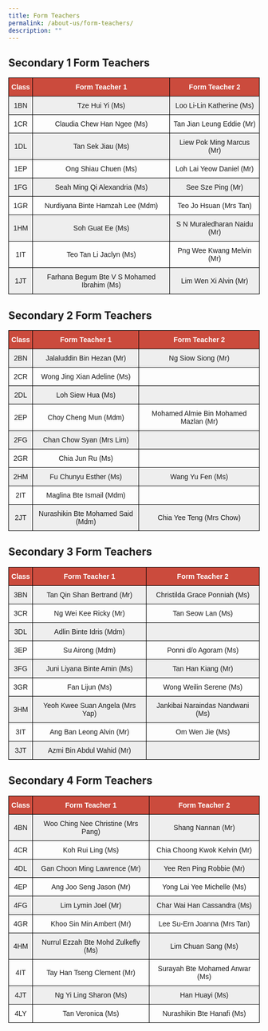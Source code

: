 ```yaml
---
title: Form Teachers
permalink: /about-us/form-teachers/
description: ""
---
```

Secondary 1 Form Teachers
-------------------------

<style type="text/css">
.tg  {border-collapse:collapse;border-spacing:0;}
.tg td{border-color:black;border-style:solid;border-width:1px;font-family:Arial, sans-serif;font-size:14px;
  overflow:hidden;padding:10px 5px;word-break:normal;}
.tg th{border-color:black;border-style:solid;border-width:1px;font-family:Arial, sans-serif;font-size:14px;
  font-weight:normal;overflow:hidden;padding:10px 5px;word-break:normal;}
.tg .tg-un5n{background-color:#CB4B3D;color:#FFF;font-weight:bold;text-align:center;vertical-align:top}
.tg .tg-mgsp{background-color:#EEE;text-align:center;vertical-align:middle}
.tg .tg-nrix{text-align:center;vertical-align:middle}
</style>
<table class="tg">
<thead>
  <tr>
    <th class="tg-un5n"><span style="font-weight:bolder">Class</span></th>
    <th class="tg-un5n"><span style="font-weight:bolder">Form Teacher 1</span></th>
    <th class="tg-un5n"><span style="font-weight:bolder">Form Teacher 2</span></th>
  </tr>
</thead>
<tbody>
  <tr>
    <td class="tg-mgsp">1BN</td>
    <td class="tg-mgsp">Tze Hui Yi (Ms)</td>
    <td class="tg-mgsp">Loo Li-Lin Katherine (Ms)</td>
  </tr>
  <tr>
    <td class="tg-nrix">1CR</td>
    <td class="tg-nrix">Claudia Chew Han Ngee (Ms)</td>
    <td class="tg-nrix">Tan Jian Leung Eddie (Mr)</td>
  </tr>
  <tr>
    <td class="tg-mgsp">1DL</td>
    <td class="tg-mgsp">Tan Sek Jiau (Ms)</td>
    <td class="tg-mgsp">Liew Pok Ming Marcus (Mr)</td>
  </tr>
  <tr>
    <td class="tg-nrix">1EP</td>
    <td class="tg-nrix">Ong Shiau Chuen (Ms)</td>
    <td class="tg-nrix">Loh Lai Yeow Daniel (Mr)</td>
  </tr>
  <tr>
    <td class="tg-mgsp">1FG</td>
    <td class="tg-mgsp">Seah Ming Qi Alexandria (Ms)</td>
    <td class="tg-mgsp">See Sze Ping (Mr)</td>
  </tr>
  <tr>
    <td class="tg-nrix">1GR</td>
    <td class="tg-nrix">Nurdiyana Binte Hamzah Lee (Mdm)</td>
    <td class="tg-nrix">Teo Jo Hsuan (Mrs Tan)</td>
  </tr>
  <tr>
    <td class="tg-mgsp">1HM</td>
    <td class="tg-mgsp">Soh Guat Ee (Ms)</td>
    <td class="tg-mgsp">S N Muraledharan Naidu (Mr)</td>
  </tr>
  <tr>
    <td class="tg-nrix">1IT</td>
    <td class="tg-nrix">Teo Tan Li Jaclyn (Ms)</td>
    <td class="tg-nrix">Png Wee Kwang Melvin (Mr)</td>
  </tr>
  <tr>
    <td class="tg-mgsp">1JT</td>
    <td class="tg-mgsp">Farhana Begum Bte V S Mohamed Ibrahim (Ms)</td>
    <td class="tg-mgsp">Lim Wen Xi Alvin (Mr)</td>
  </tr>
</tbody>
</table>

Secondary 2 Form Teachers
-------------------------

<style type="text/css">
.tg  {border-collapse:collapse;border-spacing:0;}
.tg td{border-color:black;border-style:solid;border-width:1px;font-family:Arial, sans-serif;font-size:14px;
  overflow:hidden;padding:10px 5px;word-break:normal;}
.tg th{border-color:black;border-style:solid;border-width:1px;font-family:Arial, sans-serif;font-size:14px;
  font-weight:normal;overflow:hidden;padding:10px 5px;word-break:normal;}
.tg .tg-un5n{background-color:#CB4B3D;color:#FFF;font-weight:bold;text-align:center;vertical-align:top}
.tg .tg-mgsp{background-color:#EEE;text-align:center;vertical-align:middle}
.tg .tg-nrix{text-align:center;vertical-align:middle}
</style>
<table class="tg">
<thead>
  <tr>
    <th class="tg-un5n"><span style="font-weight:bolder">Class</span></th>
    <th class="tg-un5n"><span style="font-weight:bolder">Form Teacher 1</span></th>
    <th class="tg-un5n"><span style="font-weight:bolder">Form Teacher 2</span></th>
  </tr>
</thead>
<tbody>
  <tr>
    <td class="tg-mgsp">2BN</td>
    <td class="tg-mgsp">Jalaluddin Bin Hezan (Mr)</td>
    <td class="tg-mgsp">Ng Siow Siong (Mr)</td>
  </tr>
  <tr>
    <td class="tg-nrix">2CR</td>
    <td class="tg-nrix">Wong Jing Xian Adeline (Ms)</td>
    <td class="tg-nrix"></td>
  </tr>
  <tr>
    <td class="tg-mgsp">2DL</td>
    <td class="tg-mgsp">Loh Siew Hua (Ms)</td>
    <td class="tg-mgsp"></td>
  </tr>
  <tr>
    <td class="tg-nrix">2EP</td>
    <td class="tg-nrix">Choy Cheng Mun (Mdm)</td>
    <td class="tg-nrix">Mohamed Almie Bin Mohamed Mazlan (Mr)</td>
  </tr>
  <tr>
    <td class="tg-mgsp">2FG</td>
    <td class="tg-mgsp">Chan Chow Syan (Mrs Lim)</td>
    <td class="tg-mgsp"></td>
  </tr>
  <tr>
    <td class="tg-nrix">2GR</td>
    <td class="tg-nrix">Chia Jun Ru (Ms)</td>
    <td class="tg-nrix"></td>
  </tr>
  <tr>
    <td class="tg-mgsp">2HM</td>
    <td class="tg-mgsp">Fu Chunyu Esther (Ms)</td>
    <td class="tg-mgsp">Wang Yu Fen (Ms)</td>
  </tr>
  <tr>
    <td class="tg-nrix">2IT</td>
    <td class="tg-nrix">Maglina Bte Ismail (Mdm)</td>
    <td class="tg-nrix"></td>
  </tr>
  <tr>
    <td class="tg-mgsp">2JT</td>
    <td class="tg-mgsp">Nurashikin Bte Mohamed Said (Mdm)</td>
    <td class="tg-mgsp">Chia Yee Teng (Mrs Chow)</td>
  </tr>
</tbody>
</table>

Secondary 3 Form Teachers
-------------------------


<style type="text/css">
.tg  {border-collapse:collapse;border-spacing:0;}
.tg td{border-color:black;border-style:solid;border-width:1px;font-family:Arial, sans-serif;font-size:14px;
  overflow:hidden;padding:10px 5px;word-break:normal;}
.tg th{border-color:black;border-style:solid;border-width:1px;font-family:Arial, sans-serif;font-size:14px;
  font-weight:normal;overflow:hidden;padding:10px 5px;word-break:normal;}
.tg .tg-un5n{background-color:#CB4B3D;color:#FFF;font-weight:bold;text-align:center;vertical-align:top}
.tg .tg-mgsp{background-color:#EEE;text-align:center;vertical-align:middle}
.tg .tg-nrix{text-align:center;vertical-align:middle}
</style>
<table class="tg">
<thead>
  <tr>
    <th class="tg-un5n"><span style="font-weight:bolder">Class</span></th>
    <th class="tg-un5n"><span style="font-weight:bolder">Form Teacher 1</span></th>
    <th class="tg-un5n"><span style="font-weight:bolder">Form Teacher 2</span></th>
  </tr>
</thead>
<tbody>
  <tr>
    <td class="tg-mgsp">3BN</td>
    <td class="tg-mgsp">Tan Qin Shan Bertrand (Mr)</td>
    <td class="tg-mgsp">Christilda Grace Ponniah (Ms)</td>
  </tr>
  <tr>
    <td class="tg-nrix">3CR</td>
    <td class="tg-nrix">Ng Wei Kee Ricky (Mr)</td>
    <td class="tg-nrix">Tan Seow Lan (Ms)</td>
  </tr>
  <tr>
    <td class="tg-mgsp">3DL</td>
    <td class="tg-mgsp">Adlin Binte Idris (Mdm)</td>
    <td class="tg-mgsp"></td>
  </tr>
  <tr>
    <td class="tg-nrix">3EP</td>
    <td class="tg-nrix">Su Airong (Mdm)</td>
    <td class="tg-nrix">Ponni d/o Agoram (Ms)</td>
  </tr>
  <tr>
    <td class="tg-mgsp">3FG</td>
    <td class="tg-mgsp">Juni Liyana Binte Amin (Ms)</td>
    <td class="tg-mgsp">Tan Han Kiang (Mr)</td>
  </tr>
  <tr>
    <td class="tg-nrix">3GR</td>
    <td class="tg-nrix">Fan Lijun (Ms)</td>
    <td class="tg-nrix">Wong Weilin Serene (Ms)</td>
  </tr>
  <tr>
    <td class="tg-mgsp">3HM</td>
    <td class="tg-mgsp">Yeoh Kwee Suan Angela (Mrs Yap)</td>
    <td class="tg-mgsp">Jankibai Naraindas Nandwani (Ms)</td>
  </tr>
  <tr>
    <td class="tg-nrix">3IT</td>
    <td class="tg-nrix">Ang Ban Leong Alvin (Mr)</td>
    <td class="tg-nrix">Om Wen Jie (Ms)</td>
  </tr>
  <tr>
    <td class="tg-mgsp">3JT</td>
    <td class="tg-mgsp">Azmi Bin Abdul Wahid (Mr)</td>
    <td class="tg-mgsp"></td>
  </tr>
</tbody>
</table>

Secondary 4 Form Teachers
-------------------------

<style type="text/css">
.tg  {border-collapse:collapse;border-spacing:0;}
.tg td{border-color:black;border-style:solid;border-width:1px;font-family:Arial, sans-serif;font-size:14px;
  overflow:hidden;padding:10px 5px;word-break:normal;}
.tg th{border-color:black;border-style:solid;border-width:1px;font-family:Arial, sans-serif;font-size:14px;
  font-weight:normal;overflow:hidden;padding:10px 5px;word-break:normal;}
.tg .tg-un5n{background-color:#CB4B3D;color:#FFF;font-weight:bold;text-align:center;vertical-align:top}
.tg .tg-mgsp{background-color:#EEE;text-align:center;vertical-align:middle}
.tg .tg-nrix{text-align:center;vertical-align:middle}
</style>
<table class="tg">
<thead>
  <tr>
    <th class="tg-un5n"><span style="font-weight:bolder">Class</span></th>
    <th class="tg-un5n"><span style="font-weight:bolder">Form Teacher 1</span></th>
    <th class="tg-un5n"><span style="font-weight:bolder">Form Teacher 2</span></th>
  </tr>
</thead>
<tbody>
  <tr>
    <td class="tg-mgsp">4BN</td>
    <td class="tg-mgsp">Woo Ching Nee Christine (Mrs Pang)</td>
    <td class="tg-mgsp">Shang Nannan (Mr)</td>
  </tr>
  <tr>
    <td class="tg-nrix">4CR</td>
    <td class="tg-nrix">Koh Rui Ling (Ms)</td>
    <td class="tg-nrix">Chia Choong Kwok Kelvin (Mr)</td>
  </tr>
  <tr>
    <td class="tg-mgsp">4DL</td>
    <td class="tg-mgsp">Gan Choon Ming Lawrence (Mr)</td>
    <td class="tg-mgsp">Yee Ren Ping Robbie (Mr)</td>
  </tr>
  <tr>
    <td class="tg-nrix">4EP</td>
    <td class="tg-nrix">Ang Joo Seng Jason (Mr)</td>
    <td class="tg-nrix">Yong Lai Yee Michelle (Ms)</td>
  </tr>
  <tr>
    <td class="tg-mgsp">4FG</td>
    <td class="tg-mgsp">Lim Lymin Joel (Mr)</td>
    <td class="tg-mgsp">Char Wai Han Cassandra (Ms)</td>
  </tr>
  <tr>
    <td class="tg-nrix">4GR</td>
    <td class="tg-nrix">Khoo Sin Min Ambert (Mr)</td>
    <td class="tg-nrix">Lee Su-Ern Joanna (Mrs Tan)</td>
  </tr>
  <tr>
    <td class="tg-mgsp">4HM</td>
    <td class="tg-mgsp">Nurrul Ezzah Bte Mohd Zulkefly (Ms)</td>
    <td class="tg-mgsp">Lim Chuan Sang (Ms)</td>
  </tr>
  <tr>
    <td class="tg-nrix">4IT</td>
    <td class="tg-nrix">Tay Han Tseng Clement (Mr)</td>
    <td class="tg-nrix">Surayah Bte Mohamed Anwar (Ms)</td>
  </tr>
  <tr>
    <td class="tg-mgsp">4JT</td>
    <td class="tg-mgsp">Ng Yi Ling Sharon (Ms)</td>
    <td class="tg-mgsp">Han Huayi (Ms)</td>
  </tr>
	 <tr>
    <td class="tg-nrix">4LY</td>
    <td class="tg-nrix">Tan Veronica (Ms)</td>
    <td class="tg-nrix">Nurashikin Bte Hanafi (Ms)</td>
  </tr>
</tbody>
</table>